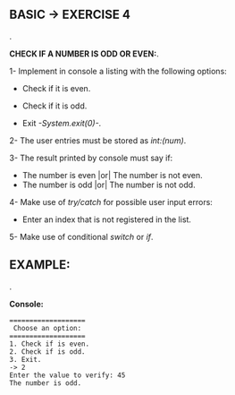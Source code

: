 <h2>BASIC -> EXERCISE 4</h2>.

**CHECK IF A NUMBER IS ODD OR EVEN:**.

1- Implement in console a listing with the following options:

* Check if it is even.

* Check if it is odd.

* Exit *-System.exit(0)-*.

2- The user entries must be stored as *int:(num)*.

3- The result printed by console must say if:

* The number is even |or| The number is not even.
* The number is odd |or| The number is not odd.

4- Make use of *try/catch* for possible user input errors:

* Enter an index that is not registered in the list.

5- Make use of conditional *switch* or *if*.

<h2>EXAMPLE:</h2>.

**Console:**

```
===================
 Choose an option:
===================
1. Check if is even.
2. Check if is odd.
3. Exit.
-> 2
Enter the value to verify: 45
The number is odd.
```
